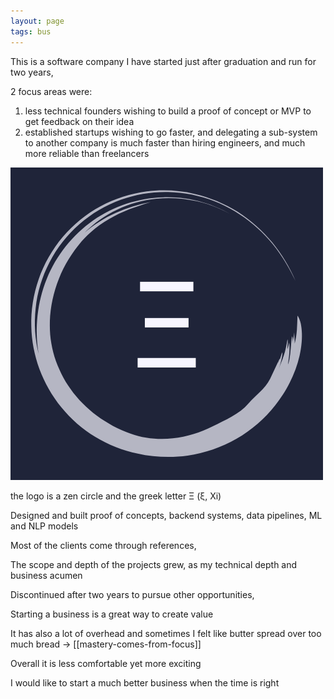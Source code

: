 ```yaml
---
layout: page
tags: bus 
---
```



This is a software company I have started just after graduation and run for two years, 

2 focus areas were:
1. less technical founders wishing to build a proof of concept or MVP to get feedback on their idea 
2. established startups wishing to go faster, and delegating a sub-system to another company is much faster than hiring engineers, and much more reliable than freelancers  


<img src="/static/img/ctx-logo.png" alt="the logo consists of a zen circle and the greek letter Ξ ξ Xi" class="img-full">
<p class="img-alt">the logo is a zen circle and the greek letter Ξ (ξ, Xi)</p>


Designed and built proof of concepts, backend systems, data pipelines, ML and NLP models 

Most of the clients come through references, 

The scope and depth of the projects grew, as my technical depth and business acumen  

Discontinued after two years to pursue other opportunities, 

Starting a business is a great way to create value

It has also a lot of overhead and sometimes I felt like butter spread over too much bread -> [[mastery-comes-from-focus]] 

Overall it is less comfortable yet more exciting 

I would like to start a much better business when the time is right 




